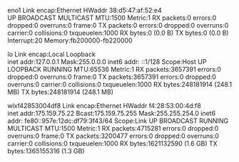eno1      Link encap:Ethernet  HWaddr 38:d5:47:af:52:e4  
          UP BROADCAST MULTICAST  MTU:1500  Metric:1
          RX packets:0 errors:0 dropped:0 overruns:0 frame:0
          TX packets:0 errors:0 dropped:0 overruns:0 carrier:0
          collisions:0 txqueuelen:1000 
          RX bytes:0 (0.0 B)  TX bytes:0 (0.0 B)
          Interrupt:20 Memory:fb200000-fb220000 

lo        Link encap:Local Loopback  
          inet addr:127.0.0.1  Mask:255.0.0.0
          inet6 addr: ::1/128 Scope:Host
          UP LOOPBACK RUNNING  MTU:65536  Metric:1
          RX packets:3657391 errors:0 dropped:0 overruns:0 frame:0
          TX packets:3657391 errors:0 dropped:0 overruns:0 carrier:0
          collisions:0 txqueuelen:1000 
          RX bytes:248181914 (248.1 MB)  TX bytes:248181914 (248.1 MB)

wlxf42853004df8 Link encap:Ethernet  HWaddr f4:28:53:00:4d:f8  
          inet addr:175.159.75.22  Bcast:175.159.75.255  Mask:255.255.254.0
          inet6 addr: fe80::957e:12dc:df79:3f43/64 Scope:Link
          UP BROADCAST RUNNING MULTICAST  MTU:1500  Metric:1
          RX packets:4715281 errors:0 dropped:0 overruns:0 frame:0
          TX packets:3200477 errors:0 dropped:0 overruns:0 carrier:0
          collisions:0 txqueuelen:1000 
          RX bytes:1621132590 (1.6 GB)  TX bytes:1365155316 (1.3 GB)

